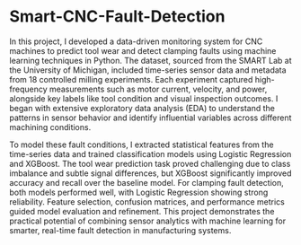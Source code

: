 # Smart-CNC-Fault-Detection
In this project, I developed a data-driven monitoring system for CNC machines to predict tool wear and detect clamping faults using machine learning techniques in Python. The dataset, sourced from the SMART Lab at the University of Michigan, included time-series sensor data and metadata from 18 controlled milling experiments. Each experiment captured high-frequency measurements such as motor current, velocity, and power, alongside key labels like tool condition and visual inspection outcomes. I began with extensive exploratory data analysis (EDA) to understand the patterns in sensor behavior and identify influential variables across different machining conditions.

To model these fault conditions, I extracted statistical features from the time-series data and trained classification models using Logistic Regression and XGBoost. The tool wear prediction task proved challenging due to class imbalance and subtle signal differences, but XGBoost significantly improved accuracy and recall over the baseline model. For clamping fault detection, both models performed well, with Logistic Regression showing strong reliability. Feature selection, confusion matrices, and performance metrics guided model evaluation and refinement. This project demonstrates the practical potential of combining sensor analytics with machine learning for smarter, real-time fault detection in manufacturing systems.
